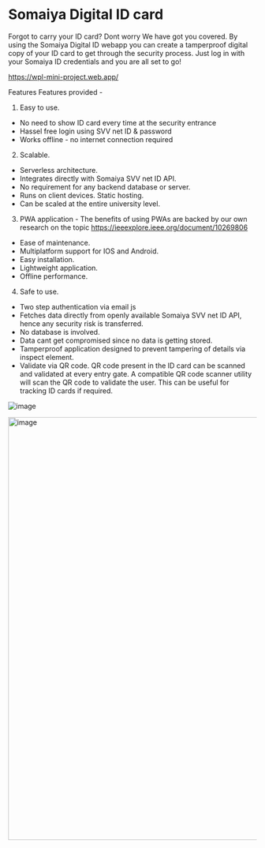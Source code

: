 # Somaiya Digital ID card

Forgot to carry your ID card? Dont worry We have got you covered. By using the Somaiya Digital ID webapp you can create a tamperproof digital copy of your ID card to get through the security process. Just log in with your Somaiya ID credentials and you are all set to go!

https://wpl-mini-project.web.app/


Features
Features provided - 
1) Easy to use.
- No need to show ID card every time at the security entrance
- Hassel free login using SVV net ID & password 
- Works offline - no internet connection required
2) Scalable.
- Serverless architecture.
- Integrates directly with Somaiya SVV net ID API.
- No requirement for any backend database or server.
- Runs on client devices. Static hosting.
- Can be scaled at the entire university level.
3) PWA application - The benefits of using PWAs are backed by our own research on the topic https://ieeexplore.ieee.org/document/10269806
- Ease of maintenance.
- Multiplatform support for IOS and Android.
- Easy installation.
- Lightweight application.
- Offline performance.
4) Safe to use. 
- Two step authentication via email js 
- Fetches data directly from openly available Somaiya SVV net ID API, hence any security risk is transferred.
- No database is involved.
- Data cant get compromised since no data is getting stored.
- Tamperproof application designed to prevent tampering of details via inspect element.
- Validate via QR code. QR code present in the ID card can be scanned and validated at every entry gate. A compatible QR code scanner utility will scan the QR code to validate the user. This can be useful for tracking ID cards if required.

![image](https://github.com/Aatmaj-Zephyr/WPL-MP/assets/83284294/2e9b3a91-15ed-4e1e-88c4-d387c02055bf)


<img width="857" alt="image" src="https://github.com/Aatmaj-Zephyr/WPL-MP/assets/83284294/12978e93-9f0d-40f7-b130-ca3b49444c3f">
